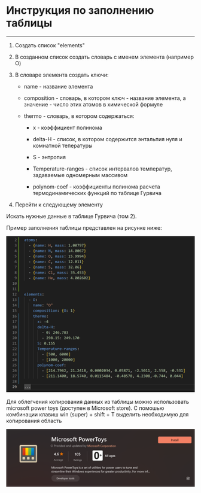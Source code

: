 # Инструкция по заполнению таблицы

---

1. Создать список "elements"
2. В созданном список создать словарь с именем элемента (например O)
3. В словаре элемента создать ключи:

    * name - название элемента

    * composition - словарь, в котором ключ - название элемента,
    а значение - число этих атомов в химической формуле

    * thermo - словарь, в котором содержаться:

        * x - коэффициент полинома


        * delta-H - список, в котором содержится энтальпия нуля и комнатной тепературы

        * S - энтропия

        * Temperature-ranges - список интервалов температур, задаваемые одномерным массивом

        * polynom-coef - коэффициенты полинома расчета термодинамических функций по таблице Гурвича
        
4. Перейти к следующему элементу

Искать нужные данные в таблице Гурвича (том 2).

Пример заполнения таблицы представлен на рисунке ниже:

![Пример заполнения таблицы](table.png)

Для облегчения копирования данных из таблицы можно использовать microsoft power toys (доступен в Microsoft store). С помошью комбинации клавиш win (super) + shift + T выделить необходимую для копирования область

![Power toys](power-toys.png)